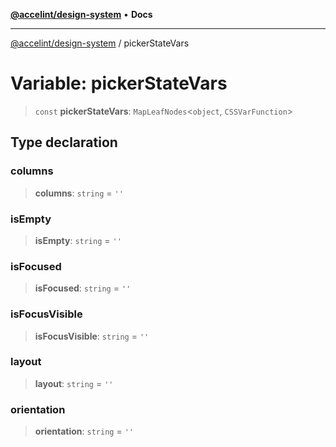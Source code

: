 [**@accelint/design-system**](../README.md) • **Docs**

***

[@accelint/design-system](../README.md) / pickerStateVars

# Variable: pickerStateVars

> `const` **pickerStateVars**: `MapLeafNodes`\<`object`, `CSSVarFunction`\>

## Type declaration

### columns

> **columns**: `string` = `''`

### isEmpty

> **isEmpty**: `string` = `''`

### isFocused

> **isFocused**: `string` = `''`

### isFocusVisible

> **isFocusVisible**: `string` = `''`

### layout

> **layout**: `string` = `''`

### orientation

> **orientation**: `string` = `''`
